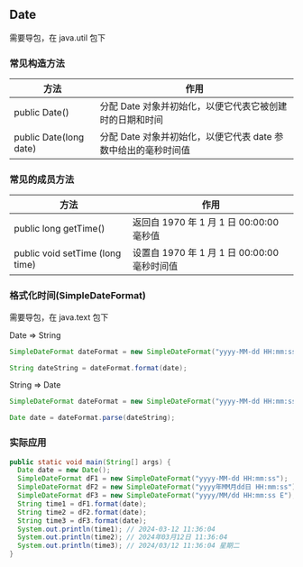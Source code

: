 ## Date

需要导包，在 java.util 包下

### 常见构造方法

| 方法                   | 作用                                                           |
| ---------------------- | -------------------------------------------------------------- |
| public Date()          | 分配 Date 对象并初始化，以便它代表它被创建时的日期和时间       |
| public Date(long date) | 分配 Date 对象并初始化，以便它代表 date 参数中给出的毫秒时间值 |

### 常见的成员方法

| 方法                            | 作用                                         |
| ------------------------------- | -------------------------------------------- |
| public long getTime()           | 返回自 1970 年 1 月 1 日 00:00:00 毫秒值     |
| public void setTime (long time) | 设置自 1970 年 1 月 1 日 00:00:00 毫秒时间值 |

### 格式化时间(SimpleDateFormat)

需要导包，在 java.text 包下

Date => String

```java
SimpleDateFormat dateFormat = new SimpleDateFormat("yyyy-MM-dd HH:mm:ss");

String dateString = dateFormat.format(date);
```

String => Date

```java
SimpleDateFormat dateFormat = new SimpleDateFormat("yyyy-MM-dd HH:mm:ss");

Date date = dateFormat.parse(dateString);
```

### 实际应用

```java
public static void main(String[] args) {
  Date date = new Date();
  SimpleDateFormat dF1 = new SimpleDateFormat("yyyy-MM-dd HH:mm:ss");
  SimpleDateFormat dF2 = new SimpleDateFormat("yyyy年MM月dd日 HH:mm:ss");
  SimpleDateFormat dF3 = new SimpleDateFormat("yyyy/MM/dd HH:mm:ss E");
  String time1 = dF1.format(date);
  String time2 = dF2.format(date);
  String time3 = dF3.format(date);
  System.out.println(time1); // 2024-03-12 11:36:04
  System.out.println(time2); // 2024年03月12日 11:36:04
  System.out.println(time3); // 2024/03/12 11:36:04 星期二
}
```
